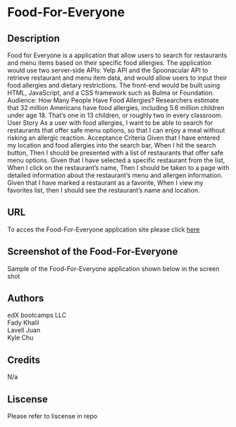 # Food-For-Everyone

## Description 

Food for Everyone is a application that allow users to search for restaurants and menu items based on their specific food allergies. The application would use two server-side APIs:  Yelp API and the Spoonacular API to retrieve restaurant and menu item data, and would allow users to input their food allergies and dietary restrictions. The front-end would be built using HTML, JavaScript, and a CSS framework such as Bulma or Foundation.
Audience: How Many People Have Food Allergies? Researchers estimate that 32 million Americans have food allergies, including 5.6 million children under age 18. That’s one in 13 children, or roughly two in every classroom.
User Story
As a user with food allergies,
I want to be able to search for restaurants that offer safe menu options,
so that I can enjoy a meal without risking an allergic reaction.
Acceptance Criteria
Given that I have entered my location and food allergies into the search bar,
When I hit the search button,
Then I should be presented with a list of restaurants that offer safe menu options.
Given that I have selected a specific restaurant from the list,
When I click on the restaurant’s name,
Then I should be taken to a page with detailed information about the restaurant’s menu and allergen information.
Given that I have marked a restaurant as a favorite,
When I view my favorites list, then I should see the restaurant’s name and location.

## URL

To acces the Food-For-Everyone application site please click [here]()

## Screenshot of the Food-For-Everyone 
Sample of the Food-For-Everyone application shown below in the screen shot 
![]()

## Authors 

edX bootcamps LLC<br>
Fady Khalil<br>
Lavell Juan<br>
Kyle Chu

## Credits 

N/a

## Liscense 

Please refer to liscense in repo 